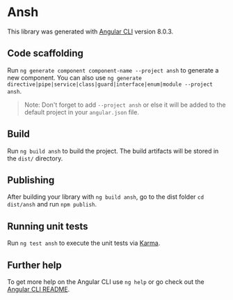 # Ansh

This library was generated with [Angular CLI](https://github.com/angular/angular-cli) version 8.0.3.

## Code scaffolding

Run `ng generate component component-name --project ansh` to generate a new component. You can also use `ng generate directive|pipe|service|class|guard|interface|enum|module --project ansh`.
> Note: Don't forget to add `--project ansh` or else it will be added to the default project in your `angular.json` file. 

## Build

Run `ng build ansh` to build the project. The build artifacts will be stored in the `dist/` directory.

## Publishing

After building your library with `ng build ansh`, go to the dist folder `cd dist/ansh` and run `npm publish`.

## Running unit tests

Run `ng test ansh` to execute the unit tests via [Karma](https://karma-runner.github.io).

## Further help

To get more help on the Angular CLI use `ng help` or go check out the [Angular CLI README](https://github.com/angular/angular-cli/blob/master/README.md).
